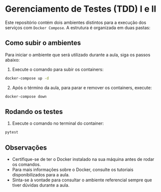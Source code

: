 # Gerenciamento de Testes (TDD) I e II

Este repositório contém dois ambientes distintos para a execução dos serviços com `Docker Compose`. A estrutura é organizada em duas pastas:

## Como subir o ambientes

Para iniciar o ambiente que será utilizado durante a aula, siga os passos abaixo:

1. Execute o comando para subir os containers:

```bash
docker-compose up -d
```

2. Após o término da aula, para parar e remover os containers, execute:

```bash
docker-compose down
```

## Rodando os testes

1. Execute o comando no terminal do container:

```bash
pytest
```

## Observações

- Certifique-se de ter o Docker instalado na sua máquina antes de rodar os comandos.
- Para mais informações sobre o Docker, consulte os tutoriais disponibilizados para a aula.
- Sinta-se à vontade para consultar o ambiente referencial sempre que tiver dúvidas durante a aula.
